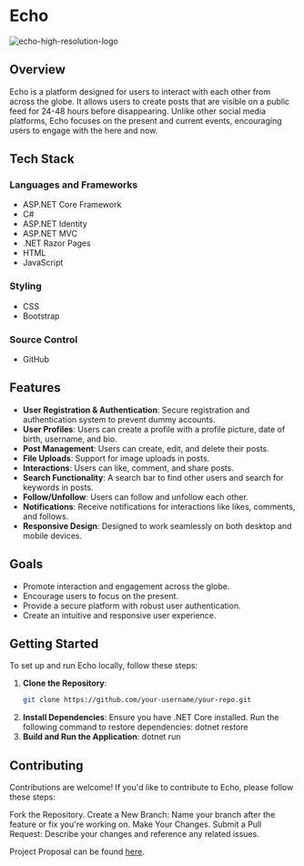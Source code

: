 # Echo

![echo-high-resolution-logo](https://github.com/MatthewM5293/Matthew-Munoz-Ramirez-Capstone/assets/98625233/06b9aebe-342e-49a5-90db-8d5774e30608)


## Overview
Echo is a platform designed for users to interact with each other from across the globe. It allows users to create posts that are visible on a public feed for 24-48 hours before disappearing. Unlike other social media platforms, Echo focuses on the present and current events, encouraging users to engage with the here and now.

## Tech Stack
### Languages and Frameworks
- ASP.NET Core Framework
- C#
- ASP.NET Identity
- ASP.NET MVC
- .NET Razor Pages
- HTML
- JavaScript

### Styling
- CSS
- Bootstrap

### Source Control
- GitHub

## Features
- **User Registration & Authentication**: Secure registration and authentication system to prevent dummy accounts.
- **User Profiles**: Users can create a profile with a profile picture, date of birth, username, and bio.
- **Post Management**: Users can create, edit, and delete their posts.
- **File Uploads**: Support for image uploads in posts.
- **Interactions**: Users can like, comment, and share posts.
- **Search Functionality**: A search bar to find other users and search for keywords in posts.
- **Follow/Unfollow**: Users can follow and unfollow each other.
- **Notifications**: Receive notifications for interactions like likes, comments, and follows.
- **Responsive Design**: Designed to work seamlessly on both desktop and mobile devices.

## Goals
- Promote interaction and engagement across the globe.
- Encourage users to focus on the present.
- Provide a secure platform with robust user authentication.
- Create an intuitive and responsive user experience.

## Getting Started
To set up and run Echo locally, follow these steps:

1. **Clone the Repository**:
   ```bash
   git clone https://github.com/your-username/your-repo.git

2. **Install Dependencies**:
Ensure you have .NET Core installed. Run the following command to restore dependencies:
  dotnet restore
3. **Build and Run the Application**:
  dotnet run

## Contributing
Contributions are welcome! If you'd like to contribute to Echo, please follow these steps:

Fork the Repository.
Create a New Branch: Name your branch after the feature or fix you're working on.
Make Your Changes.
Submit a Pull Request: Describe your changes and reference any related issues.



Project Proposal can be found [here](https://docs.google.com/document/d/1l50Rgaw3SoyY0OYFfwPi3vEt_3WnJXJ02Mse5U4Sv4g/edit?usp=sharing).


